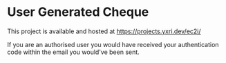 # User Generated Cheque

This project is available and hosted at https://projects.yxri.dev/ec2i/

If you are an authorised user you would have received your authentication code within the email you would've been sent.
